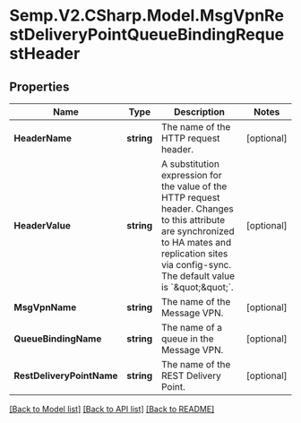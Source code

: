 # Semp.V2.CSharp.Model.MsgVpnRestDeliveryPointQueueBindingRequestHeader
## Properties

Name | Type | Description | Notes
------------ | ------------- | ------------- | -------------
**HeaderName** | **string** | The name of the HTTP request header. | [optional] 
**HeaderValue** | **string** | A substitution expression for the value of the HTTP request header. Changes to this attribute are synchronized to HA mates and replication sites via config-sync. The default value is &#x60;\&quot;\&quot;&#x60;. | [optional] 
**MsgVpnName** | **string** | The name of the Message VPN. | [optional] 
**QueueBindingName** | **string** | The name of a queue in the Message VPN. | [optional] 
**RestDeliveryPointName** | **string** | The name of the REST Delivery Point. | [optional] 

[[Back to Model list]](../README.md#documentation-for-models) [[Back to API list]](../README.md#documentation-for-api-endpoints) [[Back to README]](../README.md)

